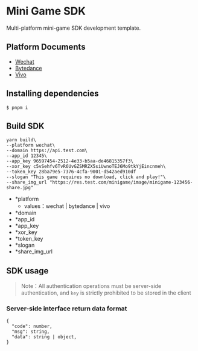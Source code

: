 # Mini Game SDK

Multi-platform mini-game SDK development template.

## Platform Documents

- [Wechat](https://developers.weixin.qq.com/doc/)
- [Bytedance](https://microapp.bytedance.com/)
- [Vivo](https://minigame.vivo.com.cn/)

## Installing dependencies

```shell
$ pnpm i
```

## Build SDK

```shell
yarn build\
--platform wechat\
--domain https://api.test.com\
--app_id 12345\
--app_key 96597454-2512-4e33-b5aa-de46815357f3\
--xor_key c5vSehfv6TvR6UvGZSMRZX5siUwnoTEJ6Mo9tkYjEincnmeh\
--token_key 28ba79e5-7376-4cfa-9001-d542aed910df
--slogan "This game requires no download, click and play!"\
--share_img_url "https://res.test.com/minigame/image/minigame-123456-share.jpg"
```

- \*platform
  - values：wechat | bytedance | vivo
- \*domain
- \*app_id
- \*app_key
- \*xor_key
- \*token_key
- \*slogan
- \*share_img_url

## SDK usage

> Note：All authentication operations must be server-side authentication, and `key` is strictly prohibited to be stored in the client

### Server-side interface return data format

```text
{
  "code": number,
  "msg": string,
  "data": string | object,
}
```
